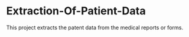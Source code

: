 # Extraction-Of-Patient-Data
This project extracts the patent data from the medical reports or forms.

